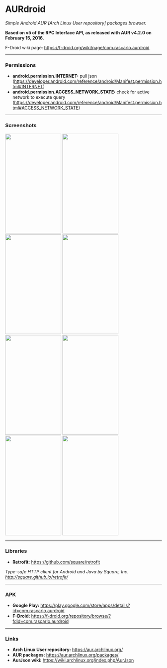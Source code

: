﻿# AURdroid
*Simple Android AUR [Arch Linux User repository] packages browser.*

**Based on v5 of the RPC Interface API, as released with AUR v4.2.0 on February 15, 2016.**

F-Droid wiki page: https://f-droid.org/wiki/page/com.rascarlo.aurdroid


___
### Permissions
- **android.permission.INTERNET:** pull json (https://developer.android.com/reference/android/Manifest.permission.html#INTERNET)
- **android.permission.ACCESS_NETWORK_STATE:** check for active network to execute query (https://developer.android.com/reference/android/Manifest.permission.html#ACCESS_NETWORK_STATE)


___
### Screenshots
<img src="https://github.com/rascarlo/AURdroid/blob/master/fastlane/metadata/android-en-US/phoneScreenshots/01.png" width="180" height="320" /> <img src="https://github.com/rascarlo/AURdroid/blob/master/fastlane/metadata/android-en-US/phoneScreenshots/02.png" width="180" height="320" />
<img src="https://github.com/rascarlo/AURdroid/blob/master/fastlane/metadata/android-en-US/phoneScreenshots/03.png" width="180" height="320" /> <img src="https://github.com/rascarlo/AURdroid/blob/master/fastlane/metadata/android-en-US/phoneScreenshots/04.png" width="180" height="320" />
<img src="https://github.com/rascarlo/AURdroid/blob/master/fastlane/metadata/android-en-US/phoneScreenshots/05.png" width="180" height="320" /> <img src="https://github.com/rascarlo/AURdroid/blob/master/fastlane/metadata/android-en-US/phoneScreenshots/06.png" width="180" height="320" />
<img src="https://github.com/rascarlo/AURdroid/blob/master/fastlane/metadata/android-en-US/phoneScreenshots/07.png" width="180" height="320" /> <img src="https://github.com/rascarlo/AURdroid/blob/master/fastlane/metadata/android-en-US/phoneScreenshots/08.png" width="180" height="320" />

___
### Libraries
- **Retrofit:** https://github.com/square/retrofit

*Type-safe HTTP client for Android and Java by Square, Inc. http://square.github.io/retrofit/*


___
### APK

- **Google Play:** https://play.google.com/store/apps/details?id=com.rascarlo.aurdroid
- **F-Droid:** https://f-droid.org/repository/browse/?fdid=com.rascarlo.aurdroid


___
### Links
- **Arch Linux User repository:** https://aur.archlinux.org/
- **AUR packages:** https://aur.archlinux.org/packages/
- **AurJson wiki:** https://wiki.archlinux.org/index.php/AurJson
